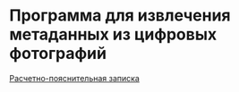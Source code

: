 # Программа для извлечения метаданных из цифровых фотографий

[Расчетно-пояснительная записка](https://drive.google.com/file/d/144Wuv6cgX8Kste9nusY7hd1VrSv6dlw6/view?usp=sharing)

